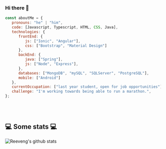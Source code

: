 ### Hi there 👋

```javascript
const aboutMe = {
   pronouns: "he" | "him",
   code: [Javascript, Typescript, HTML, CSS, Java],
   technologies: {
      frontEnd: {
         js: ["Ionic", "Angular"],
         css: ["Bootstrap", "Material Design"]
      },
      backEnd: {
         java: ["Spring"],
         js: ["Node", "Express"],
      },
      databases: ["MongoDB", "mySQL", "SQLServer", "PostgreSQL"],
      mobile: ["Android"]
   },
   currentOccupation: ["last year student, open for job opportunities"],
   challenge: "I'm working towards being able to run a marathon.",
};
```
</br></br>
<h2>💻 Some stats 💻</h2>

![Reeveng's github stats](https://github-readme-stats.vercel.app/api?username=byManuel18&show_icons=true&title_color=fff&icon_color=79ff97&text_color=9f9f9f&bg_color=151515)

<!--
**byManuel18/byManuel18** is a ✨ _special_ ✨ repository because its `README.md` (this file) appears on your GitHub profile.

Here are some ideas to get you started:

- 🔭 I’m currently working on ...
- 🌱 I’m currently learning ...
- 👯 I’m looking to collaborate on ...
- 🤔 I’m looking for help with ...
- 💬 Ask me about ...
- 📫 How to reach me: ...
- 😄 Pronouns: ...
- ⚡ Fun fact: ...
-->
